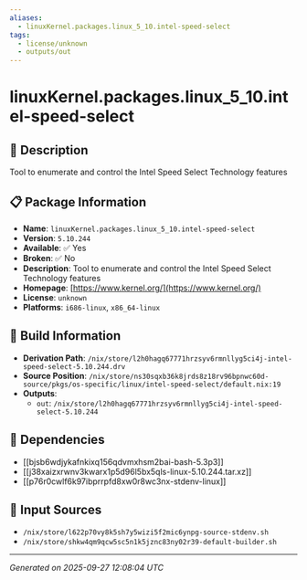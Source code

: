 ```yaml
---
aliases:
  - linuxKernel.packages.linux_5_10.intel-speed-select
tags:
  - license/unknown
  - outputs/out
---
```


# linuxKernel.packages.linux_5_10.intel-speed-select

## 📝 Description

Tool to enumerate and control the Intel Speed Select Technology features

## 📋 Package Information

- **Name**: `linuxKernel.packages.linux_5_10.intel-speed-select`
- **Version**: `5.10.244`
- **Available**: ✅ Yes
- **Broken**: ✅ No
- **Description**: Tool to enumerate and control the Intel Speed Select Technology features
- **Homepage**: [https://www.kernel.org/](https://www.kernel.org/)
- **License**: `unknown`
- **Platforms**: `i686-linux`, `x86_64-linux`

## 🔧 Build Information

- **Derivation Path**: `/nix/store/l2h0hagq67771hrzsyv6rmnllyg5ci4j-intel-speed-select-5.10.244.drv`
- **Source Position**: `/nix/store/ns30sqxb36k8jrds8z18rv96bpnwc60d-source/pkgs/os-specific/linux/intel-speed-select/default.nix:19`
- **Outputs**:
  - `out`:  `/nix/store/l2h0hagq67771hrzsyv6rmnllyg5ci4j-intel-speed-select-5.10.244`

## 🔗 Dependencies

- [[bjsb6wdjykafnkixq156qdvmxhsm2bai-bash-5.3p3]]
- [[j38xaizxrwnv3kwarx1p5d96l5bx5qls-linux-5.10.244.tar.xz]]
- [[p76r0cwlf6k97ibprrpfd8xw0r8wc3nx-stdenv-linux]]

## 📁 Input Sources

- `/nix/store/l622p70vy8k5sh7y5wizi5f2mic6ynpg-source-stdenv.sh`
- `/nix/store/shkw4qm9qcw5sc5n1k5jznc83ny02r39-default-builder.sh`

---
*Generated on 2025-09-27 12:08:04 UTC*
